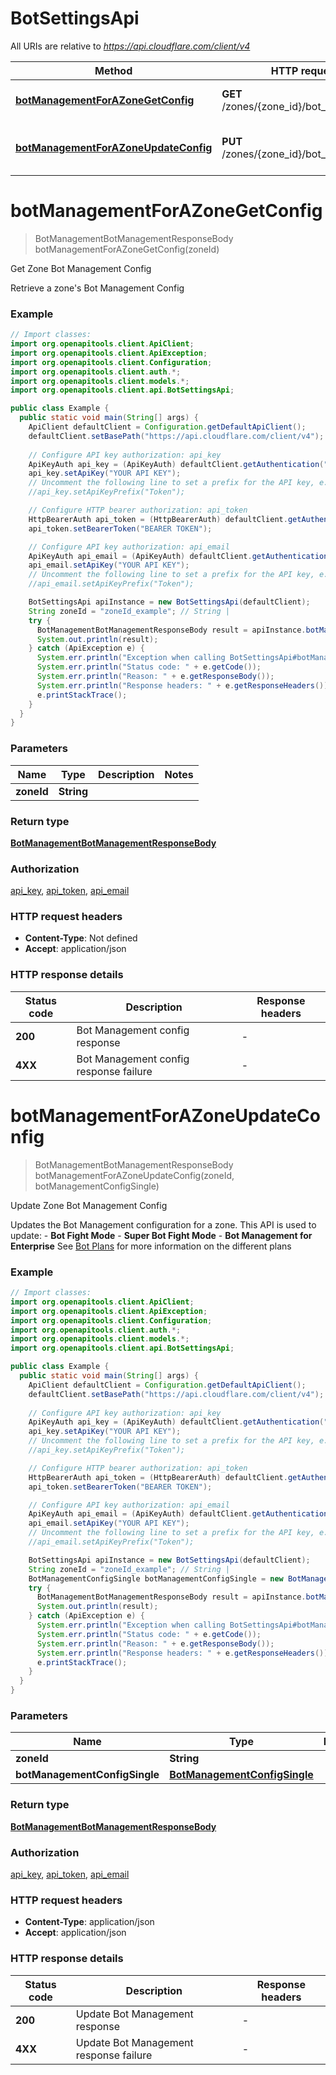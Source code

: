 # BotSettingsApi

All URIs are relative to *https://api.cloudflare.com/client/v4*

| Method | HTTP request | Description |
|------------- | ------------- | -------------|
| [**botManagementForAZoneGetConfig**](BotSettingsApi.md#botManagementForAZoneGetConfig) | **GET** /zones/{zone_id}/bot_management | Get Zone Bot Management Config |
| [**botManagementForAZoneUpdateConfig**](BotSettingsApi.md#botManagementForAZoneUpdateConfig) | **PUT** /zones/{zone_id}/bot_management | Update Zone Bot Management Config |


<a id="botManagementForAZoneGetConfig"></a>
# **botManagementForAZoneGetConfig**
> BotManagementBotManagementResponseBody botManagementForAZoneGetConfig(zoneId)

Get Zone Bot Management Config

Retrieve a zone&#39;s Bot Management Config

### Example
```java
// Import classes:
import org.openapitools.client.ApiClient;
import org.openapitools.client.ApiException;
import org.openapitools.client.Configuration;
import org.openapitools.client.auth.*;
import org.openapitools.client.models.*;
import org.openapitools.client.api.BotSettingsApi;

public class Example {
  public static void main(String[] args) {
    ApiClient defaultClient = Configuration.getDefaultApiClient();
    defaultClient.setBasePath("https://api.cloudflare.com/client/v4");
    
    // Configure API key authorization: api_key
    ApiKeyAuth api_key = (ApiKeyAuth) defaultClient.getAuthentication("api_key");
    api_key.setApiKey("YOUR API KEY");
    // Uncomment the following line to set a prefix for the API key, e.g. "Token" (defaults to null)
    //api_key.setApiKeyPrefix("Token");

    // Configure HTTP bearer authorization: api_token
    HttpBearerAuth api_token = (HttpBearerAuth) defaultClient.getAuthentication("api_token");
    api_token.setBearerToken("BEARER TOKEN");

    // Configure API key authorization: api_email
    ApiKeyAuth api_email = (ApiKeyAuth) defaultClient.getAuthentication("api_email");
    api_email.setApiKey("YOUR API KEY");
    // Uncomment the following line to set a prefix for the API key, e.g. "Token" (defaults to null)
    //api_email.setApiKeyPrefix("Token");

    BotSettingsApi apiInstance = new BotSettingsApi(defaultClient);
    String zoneId = "zoneId_example"; // String | 
    try {
      BotManagementBotManagementResponseBody result = apiInstance.botManagementForAZoneGetConfig(zoneId);
      System.out.println(result);
    } catch (ApiException e) {
      System.err.println("Exception when calling BotSettingsApi#botManagementForAZoneGetConfig");
      System.err.println("Status code: " + e.getCode());
      System.err.println("Reason: " + e.getResponseBody());
      System.err.println("Response headers: " + e.getResponseHeaders());
      e.printStackTrace();
    }
  }
}
```

### Parameters

| Name | Type | Description  | Notes |
|------------- | ------------- | ------------- | -------------|
| **zoneId** | **String**|  | |

### Return type

[**BotManagementBotManagementResponseBody**](BotManagementBotManagementResponseBody.md)

### Authorization

[api_key](../README.md#api_key), [api_token](../README.md#api_token), [api_email](../README.md#api_email)

### HTTP request headers

 - **Content-Type**: Not defined
 - **Accept**: application/json

### HTTP response details
| Status code | Description | Response headers |
|-------------|-------------|------------------|
| **200** | Bot Management config response |  -  |
| **4XX** | Bot Management config response failure |  -  |

<a id="botManagementForAZoneUpdateConfig"></a>
# **botManagementForAZoneUpdateConfig**
> BotManagementBotManagementResponseBody botManagementForAZoneUpdateConfig(zoneId, botManagementConfigSingle)

Update Zone Bot Management Config

Updates the Bot Management configuration for a zone.  This API is used to update: - **Bot Fight Mode** - **Super Bot Fight Mode** - **Bot Management for Enterprise**  See [Bot Plans](https://developers.cloudflare.com/bots/plans/) for more information on the different plans 

### Example
```java
// Import classes:
import org.openapitools.client.ApiClient;
import org.openapitools.client.ApiException;
import org.openapitools.client.Configuration;
import org.openapitools.client.auth.*;
import org.openapitools.client.models.*;
import org.openapitools.client.api.BotSettingsApi;

public class Example {
  public static void main(String[] args) {
    ApiClient defaultClient = Configuration.getDefaultApiClient();
    defaultClient.setBasePath("https://api.cloudflare.com/client/v4");
    
    // Configure API key authorization: api_key
    ApiKeyAuth api_key = (ApiKeyAuth) defaultClient.getAuthentication("api_key");
    api_key.setApiKey("YOUR API KEY");
    // Uncomment the following line to set a prefix for the API key, e.g. "Token" (defaults to null)
    //api_key.setApiKeyPrefix("Token");

    // Configure HTTP bearer authorization: api_token
    HttpBearerAuth api_token = (HttpBearerAuth) defaultClient.getAuthentication("api_token");
    api_token.setBearerToken("BEARER TOKEN");

    // Configure API key authorization: api_email
    ApiKeyAuth api_email = (ApiKeyAuth) defaultClient.getAuthentication("api_email");
    api_email.setApiKey("YOUR API KEY");
    // Uncomment the following line to set a prefix for the API key, e.g. "Token" (defaults to null)
    //api_email.setApiKeyPrefix("Token");

    BotSettingsApi apiInstance = new BotSettingsApi(defaultClient);
    String zoneId = "zoneId_example"; // String | 
    BotManagementConfigSingle botManagementConfigSingle = new BotManagementConfigSingle(); // BotManagementConfigSingle | 
    try {
      BotManagementBotManagementResponseBody result = apiInstance.botManagementForAZoneUpdateConfig(zoneId, botManagementConfigSingle);
      System.out.println(result);
    } catch (ApiException e) {
      System.err.println("Exception when calling BotSettingsApi#botManagementForAZoneUpdateConfig");
      System.err.println("Status code: " + e.getCode());
      System.err.println("Reason: " + e.getResponseBody());
      System.err.println("Response headers: " + e.getResponseHeaders());
      e.printStackTrace();
    }
  }
}
```

### Parameters

| Name | Type | Description  | Notes |
|------------- | ------------- | ------------- | -------------|
| **zoneId** | **String**|  | |
| **botManagementConfigSingle** | [**BotManagementConfigSingle**](BotManagementConfigSingle.md)|  | |

### Return type

[**BotManagementBotManagementResponseBody**](BotManagementBotManagementResponseBody.md)

### Authorization

[api_key](../README.md#api_key), [api_token](../README.md#api_token), [api_email](../README.md#api_email)

### HTTP request headers

 - **Content-Type**: application/json
 - **Accept**: application/json

### HTTP response details
| Status code | Description | Response headers |
|-------------|-------------|------------------|
| **200** | Update Bot Management response |  -  |
| **4XX** | Update Bot Management response failure |  -  |

